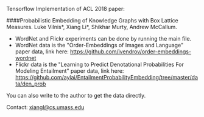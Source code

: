 Tensorflow Implementation of ACL 2018 paper:

####Probabilistic Embedding of Knowledge Graphs with Box Lattice Measures. Luke Vilnis*, Xiang Li*, Shikhar Murty, Andrew McCallum.

- WordNet and Flickr experiments can be done by running the main file. 
- WordNet data is the  "Order-Embeddings of Images and Language" paper data, link here: https://github.com/ivendrov/order-embeddings-wordnet
- Flickr data is the "Learning to Predict Denotational Probabilities For Modeling Entailment" paper data, link here: https://github.com/aylai/EntailmentProbabilityEmbedding/tree/master/data/den_prob

You can also write to the author to get the data directly. 

Contact: xiangl@cs.umass.edu

